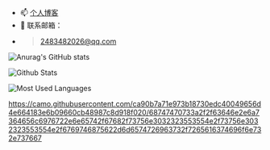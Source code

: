 <!-- - 👋 Hi, I’m @qimu666
- 👀 I’m interested in ...
- 🌱 I’m currently learning ... -->
- 📫  [个人博客](https://www.cnblogs.com/qimu666/)
- 💞️  联系邮箱：
- > 2483482026@qq.com
<!---
qimu666/qimu666 is a ✨ special ✨ repository because its `README.md` (this file) appears on your GitHub profile.
You can click the Preview link to take a look at your changes.
--->

![Anurag's GitHub stats](https://github-readme-stats.vercel.app/api?username=qimu666&show_icons=true&theme=transparent)

![Github Stats](https://github-readme-stats.vercel.app/api?username=qimu666&show_icons=true&theme=dark&count_private=true)

![Most Used Languages](https://github-readme-stats.vercel.app/api/top-langs/?username=qimu666&theme=dark&layout=compact)

https://camo.githubusercontent.com/ca90b7a71e973b18730edc40049656d4e664183e6b09660cb48987c8d918f020/68747470733a2f2f63646e2e6a7364656c6976722e6e65742f67682f73756e3032323553554e2f73756e3032323553554e2f6769746875622d6d6574726963732f7265616374696f6e732e737667
